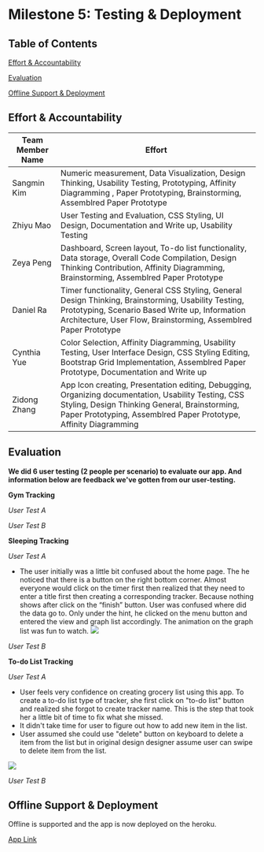 # Milestone 5: Testing & Deployment

## Table of Contents
[Effort & Accountability](#effort)

<div class=‘page-break’></div>

[Evaluation](#evaluation)

<div class=‘page-break’></div>

[Offline Support & Deployment](#offline)

<div class=‘page-break’></div>





<a name="effort"></a>

## Effort & Accountability


| Team Member Name  | Effort |
| ------------- | ------------- |
| Sangmin Kim | Numeric measurement, Data Visualization, Design Thinking, Usability Testing, Prototyping, Affinity Diagramming  , Paper Prototyping, Brainstorming, Assemblred Paper Prototype  |
| Zhiyu Mao  |  User Testing and Evaluation, CSS Styling, UI Design, Documentation and Write up, Usability Testing|
| Zeya Peng  | Dashboard, Screen layout, To-do list functionality, Data storage, Overall Code Compilation, Design Thinking Contribution, Affinity Diagramming, Brainstorming, Assemblred Paper Prototype  |
| Daniel Ra  | Timer functionality, General CSS Styling, General Design Thinking, Brainstorming, Usability Testing, Prototyping, Scenario Based Write up, Information Architecture, User Flow, Brainstorming, Assemblred Paper Prototype |
| Cynthia Yue  | Color Selection, Affinity Diagramming, Usability Testing, User Interface Design, CSS Styling Editing, Bootstrap Grid Implementation, Assemblred Paper Prototype, Documentation and Write up   |
| Zidong Zhang  | App Icon creating, Presentation editing, Debugging, Organizing documentation, Usability Testing, CSS Styling, Design Thinking General, Brainstorming, Paper Prototyping, Assemblred Paper Prototype, Affinity Diagramming  |

<a name="evaluation"></a>

## Evaluation

**We did 6 user testing (2 people per scenario) to evaluate our app. And information below are feedback we've gotten from our user-testing.**

**Gym Tracking**
<div class=‘page-break’></div>

*User Test A*
<div class=‘page-break’></div>


*User Test B*
<div class=‘page-break’></div>

**Sleeping Tracking**

*User Test A*
<div class=‘page-break’></div>

- The user initially was a little bit confused about the home page. The he noticed that there is a button on the right bottom corner.
Almost everyone would click on the timer first then realized that they need to enter a title first then creating a corresponding tracker.
Because nothing shows after click on the “finish” button. User was confused where did the data go to. Only under the hint, he clicked on the menu button and entered the view and graph list accordingly.
The animation on the graph list was fun to watch.
![](https://github.coecis.cornell.edu/info4340-fa2018/jack-and-coke-project/blob/master/documents/milestone5-deployment/evaluation/sleep-timer.jpg)

*User Test B*
<div class=‘page-break’></div>


**To-do List Tracking**

*User Test A*
<div class=‘page-break’></div>

- User feels very confidence on creating grocery list using this app. To create a to-do list type of tracker, she first click on "to-do list" button and realized she forgot to create tracker name. This is the step that took her a little bit of time to fix what she missed. 
- It didn't take time for user to figure out how to add new item in the list.
- User assumed she could use "delete" button on keyboard to delete a item from the list but in original design designer assume user can swipe to delete item from the list.

![](https://github.coecis.cornell.edu/info4340-fa2018/jack-and-coke-project/blob/master/documents/milestone5-deployment/evaluation/todo.jpg)




*User Test B*



<a name="offline"></a>

## Offline Support & Deployment

Offline is supported and the app is now deployed on the heroku.
<div class=‘page-break’></div>

[App Link](http://jackandcoke.herokuapp.com)
